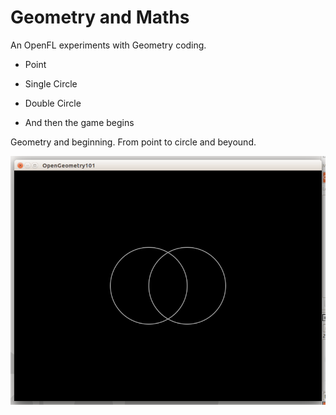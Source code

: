 Geometry and Maths
==================
An OpenFL experiments with Geometry coding.
 
 - Point
 - Single Circle
 - Double Circle
 
 - And then the game begins

Geometry and beginning. From point to circle and beyound.

![Geometry 1](https://github.com/saumya/OpenGeom/blob/master/Assets/1.png "Duality")






[img1]: https://github.com/saumya/OpenGeom/blob/master/Assets/1.png
